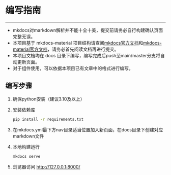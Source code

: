 # 编写指南

---


- mkdocs对markdown解析并不能十全十美，提交前请务必自行构建确认页面完整无误。
- 本项目基于 mkdocs-material 项目结构请查阅[mkdocs官方文档](https://mkdocs.org.cn/)和[mkdocs-material官方文档](https://squidfunk.github.io/mkdocs-material/)，请务必首先阅读文档再进行提交。
- 本项目文档均在 docs 目录下编写，编写完成后push至main/master分支将自动更新页面。
- 对于组件使用，可以依据本项目已有文章中的格式进行编写。

## 编写步骤

1. 确保python安装（建议3.10及以上）

2. 安装依赖库
    ```bash
    pip install -r requirements.txt
    ```
3. 在mkdocs.yml最下方nav目录适当位置加入新页面，在docs目录下创建对应markdown文件

4. 本地构建运行
   ```bash
   mkdocs serve
   ```

5. 浏览器访问 http://127.0.0.1:8000/